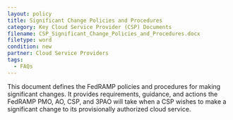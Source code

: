 ```yaml
---
layout: policy
title: Significant Change Policies and Procedures
category: Key Cloud Service Provider (CSP) Documents
filename: CSP_Significant_Change_Policies_and_Procedures.docx
filetype: word
condition: new
partner: Cloud Service Providers
tags:
  - FAQs
---
```

This document defines the FedRAMP policies and procedures for making significant changes. It provides requirements, guidance, and actions the FedRAMP PMO, AO, CSP, and 3PAO will take when a CSP wishes to make a significant change to its provisionally authorized cloud service.
